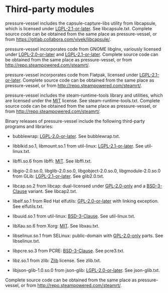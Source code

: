 Third-party modules
===================

pressure-vessel includes the capsule-capture-libs utility from libcapsule,
which is licensed under [LGPL-2.1-or-later][]. See
libcapsule.txt. Complete source code can be obtained from the
same place as pressure-vessel, or from
<https://gitlab.collabora.com/vivek/libcapsule/>.

pressure-vessel incorporates code from GNOME libglnx, variously licensed
under [LGPL-2.0-or-later][] and [LGPL-2.1-or-later][].
Complete source code can be obtained from the same place as
pressure-vessel, or from <http://repo.steampowered.com/steamrt/>.

pressure-vessel incorporates code from Flatpak, licensed under
[LGPL-2.1-or-later][]. Complete source code can be obtained from the
same place as pressure-vessel, or from
<http://repo.steampowered.com/steamrt/>.

pressure-vessel includes the steam-runtime-tools library and utilities,
which are licensed under the [MIT][] license. See steam-runtime-tools.txt.
Complete source code can be obtained from the same place as pressure-vessel,
or from <http://repo.steampowered.com/steamrt/>.

Binary releases of pressure-vessel include the following third-party
programs and libraries:

- bubblewrap: [LGPL-2.0-or-later][]. See bubblewrap.txt.

- libblkid.so.1, libmount.so.1 from util-linux: [LGPL-2.1-or-later][].
  See util-linux.txt.

- libffi.so.6 from libffi: [MIT][]. See libffi.txt.

- libgio-2.0.so.0, libglib-2.0.so.0, libgobject-2.0.so.0,
  libgmodule-2.0.so.0 from GLib: [LGPL-2.1-or-later][].
  See glib2.0.txt.

- libcap.so.2 from libcap: dual-licensed under [GPL-2.0-only][] and
  a [BSD-3-Clause][] variant. See libcap2.txt.

- libelf.so.1 from Red Hat elfutils: [GPL-2.0-or-later][] with linking
  exception. See elfutils.txt.

- libuuid.so.1 from util-linux: [BSD-3-Clause][]. See util-linux.txt.

- libXau.so.6 from Xorg: [MIT][]. See libxau.txt.

- libselinux.so.1 from SELinux: public-domain with [GPL-2.0-only][]
  parts. See libselinux.txt.

- libpcre.so.3 from PCRE: [BSD-3-Clause][]. See pcre3.txt.

- libz.so.1 from zlib: [Zlib][] license. See zlib.txt.

- libjson-glib-1.0.so.0 from json-glib: [LGPL-2.0-or-later][]. See
  json-glib.txt.

Complete source code can be obtained from the same place as
pressure-vessel, or from <http://repo.steampowered.com/steamrt/>.

[BSD-3-Clause]: https://spdx.org/licenses/BSD-3-Clause.html
[GPL-2.0-only]: https://spdx.org/licenses/GPL-2.0-only.html
[GPL-2.0-or-later]: https://spdx.org/licenses/GPL-2.0-or-later.html
[LGPL-2.0-or-later]: https://spdx.org/licenses/LGPL-2.0-or-later.html
[LGPL-2.1-or-later]: https://spdx.org/licenses/LGPL-2.1-or-later.html
[MIT]: https://spdx.org/licenses/MIT.html
[Zlib]: https://spdx.org/licenses/Zlib.html
